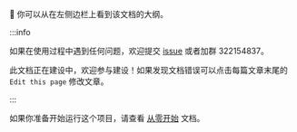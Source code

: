 👋 你可以从在左侧边栏上看到该文档的大纲。


:::info

如果在使用过程中遇到任何问题，欢迎提交 [issue](https://github.com/Soulter/AstrBot/issues) 或者加群 322154837。

此文档正在建设中，欢迎参与建设！如果发现文档错误可以点击每篇文章末尾的 `Edit this page` 修改文章。

:::

如果你准备开始运行这个项目，请查看 [从零开始](../使用/从零开始) 文档。